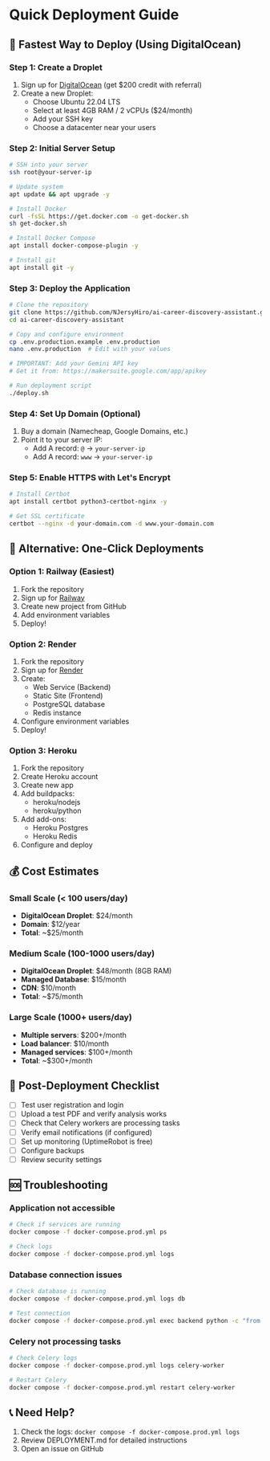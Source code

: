 # Quick Deployment Guide

## 🚀 Fastest Way to Deploy (Using DigitalOcean)

### Step 1: Create a Droplet
1. Sign up for [DigitalOcean](https://www.digitalocean.com/) (get $200 credit with referral)
2. Create a new Droplet:
   - Choose Ubuntu 22.04 LTS
   - Select at least 4GB RAM / 2 vCPUs ($24/month)
   - Add your SSH key
   - Choose a datacenter near your users

### Step 2: Initial Server Setup
```bash
# SSH into your server
ssh root@your-server-ip

# Update system
apt update && apt upgrade -y

# Install Docker
curl -fsSL https://get.docker.com -o get-docker.sh
sh get-docker.sh

# Install Docker Compose
apt install docker-compose-plugin -y

# Install git
apt install git -y
```

### Step 3: Deploy the Application
```bash
# Clone the repository
git clone https://github.com/NJersyHiro/ai-career-discovery-assistant.git
cd ai-career-discovery-assistant

# Copy and configure environment
cp .env.production.example .env.production
nano .env.production  # Edit with your values

# IMPORTANT: Add your Gemini API key
# Get it from: https://makersuite.google.com/app/apikey

# Run deployment script
./deploy.sh
```

### Step 4: Set Up Domain (Optional)
1. Buy a domain (Namecheap, Google Domains, etc.)
2. Point it to your server IP:
   - Add A record: `@` → `your-server-ip`
   - Add A record: `www` → `your-server-ip`

### Step 5: Enable HTTPS with Let's Encrypt
```bash
# Install Certbot
apt install certbot python3-certbot-nginx -y

# Get SSL certificate
certbot --nginx -d your-domain.com -d www.your-domain.com
```

## 🎯 Alternative: One-Click Deployments

### Option 1: Railway (Easiest)
1. Fork the repository
2. Sign up for [Railway](https://railway.app/)
3. Create new project from GitHub
4. Add environment variables
5. Deploy!

### Option 2: Render
1. Fork the repository
2. Sign up for [Render](https://render.com/)
3. Create:
   - Web Service (Backend)
   - Static Site (Frontend)
   - PostgreSQL database
   - Redis instance
4. Configure environment variables
5. Deploy!

### Option 3: Heroku
1. Fork the repository
2. Create Heroku account
3. Create new app
4. Add buildpacks:
   - heroku/nodejs
   - heroku/python
5. Add add-ons:
   - Heroku Postgres
   - Heroku Redis
6. Configure and deploy

## 💰 Cost Estimates

### Small Scale (< 100 users/day)
- **DigitalOcean Droplet**: $24/month
- **Domain**: $12/year
- **Total**: ~$25/month

### Medium Scale (100-1000 users/day)
- **DigitalOcean Droplet**: $48/month (8GB RAM)
- **Managed Database**: $15/month
- **CDN**: $10/month
- **Total**: ~$75/month

### Large Scale (1000+ users/day)
- **Multiple servers**: $200+/month
- **Load balancer**: $10/month
- **Managed services**: $100+/month
- **Total**: ~$300+/month

## 🔧 Post-Deployment Checklist

- [ ] Test user registration and login
- [ ] Upload a test PDF and verify analysis works
- [ ] Check that Celery workers are processing tasks
- [ ] Verify email notifications (if configured)
- [ ] Set up monitoring (UptimeRobot is free)
- [ ] Configure backups
- [ ] Review security settings

## 🆘 Troubleshooting

### Application not accessible
```bash
# Check if services are running
docker compose -f docker-compose.prod.yml ps

# Check logs
docker compose -f docker-compose.prod.yml logs
```

### Database connection issues
```bash
# Check database is running
docker compose -f docker-compose.prod.yml logs db

# Test connection
docker compose -f docker-compose.prod.yml exec backend python -c "from app.core.database import engine; print('DB connected!')"
```

### Celery not processing tasks
```bash
# Check Celery logs
docker compose -f docker-compose.prod.yml logs celery-worker

# Restart Celery
docker compose -f docker-compose.prod.yml restart celery-worker
```

## 📞 Need Help?

1. Check the logs: `docker compose -f docker-compose.prod.yml logs`
2. Review DEPLOYMENT.md for detailed instructions
3. Open an issue on GitHub